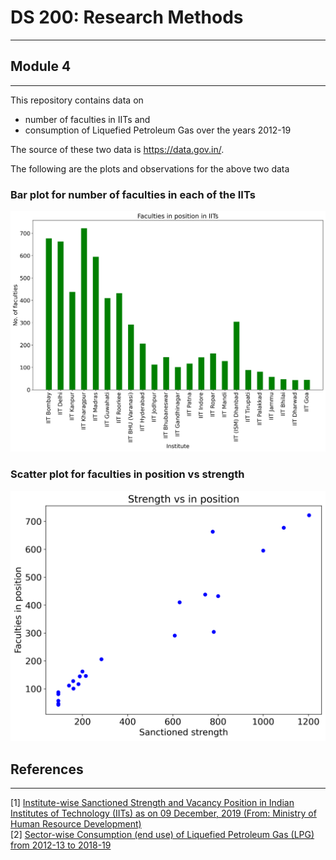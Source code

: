 # DS 200: Research Methods
---
## Module 4
___

This repository contains data on
  - number of faculties in IITs and
  - consumption of Liquefied Petroleum Gas over the years 2012-19

The source of these two data is https://data.gov.in/.

The following are the plots and observations for the above two data
### Bar plot for number of faculties in each of the IITs

<img src="plots/faculties_bar.png?raw=true"/>

### Scatter plot for faculties in position vs strength 

<img src="plots/faculties_scatter.png?raw=true"/>


## References
---
[1] [Institute-wise Sanctioned Strength and Vacancy Position in Indian Institutes of Technology (IITs) as on 09 December, 2019 (From: Ministry of Human Resource Development)](https://data.gov.in/resources/institute-wise-sanctioned-strength-and-vacancy-position-indian-institutes-technology-iits) \
[2] [Sector-wise Consumption (end use) of Liquefied Petroleum Gas (LPG) from 2012-13 to 2018-19](https://data.gov.in/resources/sector-wise-consumption-(end-use)-of-liquefied-petroleum-gas-(lpg)-fro)
